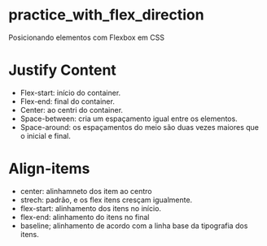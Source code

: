 # practice_with_flex_direction
Posicionando elementos com Flexbox em CSS


# Justify Content

* Flex-start: início do container.
* Flex-end: final do container.
* Center: ao centri do container.
* Space-between: cria um espaçamento igual entre os elementos.
* Space-around: os espaçamentos do meio são duas vezes maiores que o inicial e final.


# Align-items
* center: alinhamneto dos item ao centro
* strech: padrão, e os flex itens cresçam igualmente.
* flex-start: alinhamento dos itens no início.
* flex-end: alinhamento do itens no final
* baseline; alinhamento de acordo com a linha base da tipografia dos itens.

# 





